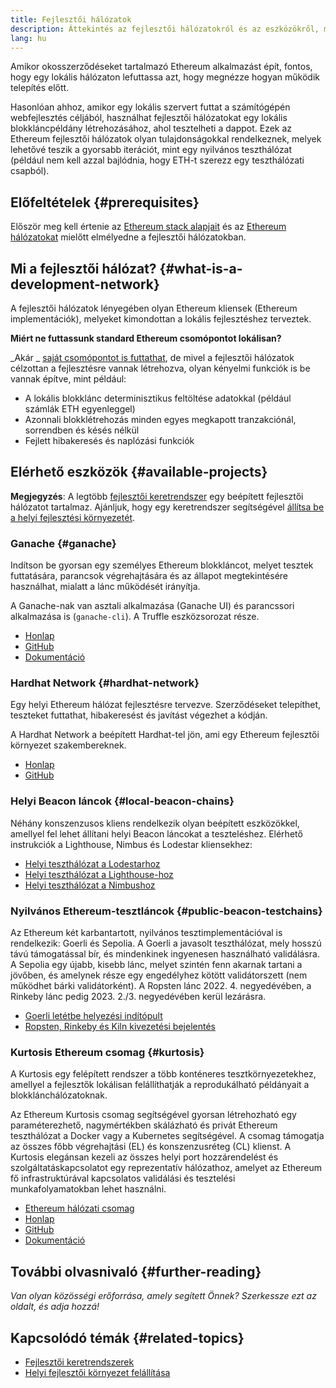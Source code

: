 ```yaml
---
title: Fejlesztői hálózatok
description: Áttekintés az fejlesztői hálózatokról és az eszközökről, melyek segítségével Ethereum applikációk fejleszthetőek.
lang: hu
---
```


Amikor okosszerződéseket tartalmazó Ethereum alkalmazást épít, fontos, hogy egy lokális hálózaton lefuttassa azt, hogy megnézze hogyan működik telepítés előtt.

Hasonlóan ahhoz, amikor egy lokális szervert futtat a számítógépén webfejlesztés céljából, használhat fejlesztői hálózatokat egy lokális blokkláncpéldány létrehozásához, ahol tesztelheti a dappot. Ezek az Ethereum fejlesztői hálózatok olyan tulajdonságokkal rendelkeznek, melyek lehetővé teszik a gyorsabb iterációt, mint egy nyilvános teszthálózat (például nem kell azzal bajlódnia, hogy ETH-t szerezz egy teszthálózati csapból).

## Előfeltételek {#prerequisites}

Először meg kell értenie az [Ethereum stack alapjait](/developers/docs/ethereum-stack/) és az [Ethereum hálózatokat](/developers/docs/networks/) mielőtt elmélyedne a fejlesztői hálózatokban.

## Mi a fejlesztői hálózat? {#what-is-a-development-network}

A fejlesztői hálózatok lényegében olyan Ethereum kliensek (Ethereum implementációk), melyeket kimondottan a lokális fejlesztéshez terveztek.

**Miért ne futtassunk standard Ethereum csomópontot lokálisan?**

_Akár _ [saját csomópontot is futtathat](/developers/docs/nodes-and-clients/#running-your-own-node), de mivel a fejlesztői hálózatok célzottan a fejlesztésre vannak létrehozva, olyan kényelmi funkciók is be vannak építve, mint például:

- A lokális blokklánc determinisztikus feltöltése adatokkal (például számlák ETH egyenleggel)
- Azonnali blokklétrehozás minden egyes megkapott tranzakciónál, sorrendben és késés nélkül
- Fejlett hibakeresés és naplózási funkciók

## Elérhető eszközök {#available-projects}

**Megjegyzés**: A legtöbb [fejlesztői keretrendszer](/developers/docs/frameworks/) egy beépített fejlesztői hálózatot tartalmaz. Ajánljuk, hogy egy keretrendszer segítségével [állítsa be a helyi fejlesztési környezetét](/developers/local-environment/).

### Ganache {#ganache}

Indítson be gyorsan egy személyes Ethereum blokkláncot, melyet tesztek futtatására, parancsok végrehajtására és az állapot megtekintésére használhat, mialatt a lánc működését irányítja.

A Ganache-nak van asztali alkalmazása (Ganache UI) és parancssori alkalmazása is (`ganache-cli`). A Truffle eszközsorozat része.

- [Honlap](https://www.trufflesuite.com/ganache)
- [GitHub](https://github.com/trufflesuite/ganache)
- [Dokumentáció](https://www.trufflesuite.com/docs/ganache/overview)

### Hardhat Network {#hardhat-network}

Egy helyi Ethereum hálózat fejlesztésre tervezve. Szerződéseket telepíthet, teszteket futtathat, hibakeresést és javítást végezhet a kódján.

A Hardhat Network a beépített Hardhat-tel jön, ami egy Ethereum fejlesztői környezet szakembereknek.

- [Honlap](https://hardhat.org/)
- [GitHub](https://github.com/nomiclabs/hardhat)

### Helyi Beacon láncok {#local-beacon-chains}

Néhány konszenzusos kliens rendelkezik olyan beépített eszközökkel, amellyel fel lehet állítani helyi Beacon láncokat a teszteléshez. Elérhető instrukciók a Lighthouse, Nimbus és Lodestar kliensekhez:

- [Helyi teszthálózat a Lodestarhoz](https://chainsafe.github.io/lodestar/usage/local/)
- [Helyi teszthálózat a Lighthouse-hoz](https://lighthouse-book.sigmaprime.io/setup.html#local-testnets)
- [Helyi teszthálózat a Nimbushoz](https://github.com/status-im/nimbus-eth1/blob/master/fluffy/docs/local_testnet.md)

### Nyilvános Ethereum-tesztláncok {#public-beacon-testchains}

Az Ethereum két karbantartott, nyilvános tesztimplementációval is rendelkezik: Goerli és Sepolia. A Goerli a javasolt teszthálózat, mely hosszú távú támogatással bír, és mindenkinek ingyenesen használható validálásra. A Sepolia egy újabb, kisebb lánc, melyet szintén fenn akarnak tartani a jövőben, és amelynek része egy engedélyhez kötött validátorszett (nem működhet bárki validátorként). A Ropsten lánc 2022. 4. negyedévében, a Rinkeby lánc pedig 2023. 2./3. negyedévében kerül lezárásra.

- [Goerli letétbe helyezési indítópult](https://goerli.launchpad.ethereum.org/)
- [Ropsten, Rinkeby és Kiln kivezetési bejelentés](https://blog.ethereum.org/2022/06/21/testnet-deprecation)

### Kurtosis Ethereum csomag {#kurtosis}

A Kurtosis egy felépített rendszer a több konténeres tesztkörnyezetekhez, amellyel a fejlesztők lokálisan felállíthatják a reprodukálható példányait a blokklánchálózatoknak.

Az Ethereum Kurtosis csomag segítségével gyorsan létrehozható egy paraméterezhető, nagymértékben skálázható és privát Ethereum teszthálózat a Docker vagy a Kubernetes segítségével. A csomag támogatja az összes főbb végrehajtási (EL) és konszenzusréteg (CL) klienst. A Kurtosis elegánsan kezeli az összes helyi port hozzárendelést és szolgáltatáskapcsolatot egy reprezentatív hálózathoz, amelyet az Ethereum fő infrastruktúrával kapcsolatos validálási és tesztelési munkafolyamatokban lehet használni.

- [Ethereum hálózati csomag](https://github.com/kurtosis-tech/ethereum-package)
- [Honlap](https://www.kurtosis.com/)
- [GitHub](https://github.com/kurtosis-tech/kurtosis)
- [Dokumentáció](https://docs.kurtosis.com/)

## További olvasnivaló {#further-reading}

_Van olyan közösségi erőforrása, amely segített Önnek? Szerkessze ezt az oldalt, és adja hozzá!_

## Kapcsolódó témák {#related-topics}

- [Fejlesztői keretrendszerek](/developers/docs/frameworks/)
- [Helyi fejlesztői környezet felállítása](/developers/local-environment/)
